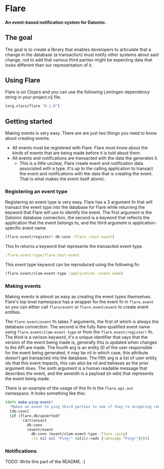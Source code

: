 # Flare
#### An event-based notification system for Datomic.

## The goal
The goal is to create a library that enables developers to articulate that a
change in the database (a transaction) must notify other systems about said
change, not to add that various third parties might be expecting data that
looks different than our representation of it.

## Using Flare
Flare is on Clojars and you can use the following Leiningen dependency string
in your project.clj file.

```clojure
[org.vlacs/flare "0.1.0"]
```

## Getting started
Making events is very easy. There are are just two things you need to know about
creating events.
* All events must be registered with Flare. Flare must know about the kinds of
events that are being made before it is told about them.
* All events and notifications are transacted with the data the generates it.
    * This is a little unclear, Flare create event and notification data
    associated with a type. It's up to the calling application to transact the
    event and notifications with the data that is creating the event. That is
    what makes the event itself atomic.

### Registering an event type
Registering an event type is very easy. Flare has a 3 argument fn that will
transact the event type into the database for Flare while returning the keyword
that Flare will use to identify the event. The first argument is the Datomic
database connection, the second is a keyword that reflects the application that
the event belongs to, and the third argument is application-specific event name.

```clojure
(flare.event/register! db-conn :flare :test-event)
```

This fn returns a keyword that represents the transacted event-type.

```clojure
:flare.event-type/flare.test-event
```

This event type keyword can be reproduced using the following fn:

```clojure
(flare.event/slam-event-type :application :event-name)
```

### Making events
Making events is almost as easy as creating the event types themselves. Flare's
top level namespace has a wrapper for the event fn in ```flare.event``` so you
can either call ```flare/event``` or ```flare.event/event``` to create event
entities.

The ```flare.event/event``` fn takes 7 arguments, the first of which is always
the database connection. The second is the fully flare-qualified event name
using ```flare.event/slam-event-type``` or from the ```flare.event/register!```
fn. The third is a verison keyword, it's a unique identifier that says that the
version of the event being made is, generally this is updated when changes to
the API are made. The fourth arg is an entity ID of the user responsible for the
event being generated, it may be nil in which case, this attribute doesn't get
transacted into the database. The fifth arg is a list of user entity ids that
this event impacts, this can also be nil and behaves as the prior argument does.
The sixth argument is a human readable message that describes the event, and the
seventh is a payload (in edn) that represents the event being made.

There is an example of the usage of this fn in the ```flare.api.out```
namespace. It looks something like this:

```clojure
(defn make-ping-event!
  "Makes an event to ping third parties to see if they're accepting requests."
  [db-conn]
  (if (flare.db/upserted?
        (d/transact
          db-conn
          (event/event
            db-conn (event/slam-event-type :flare :ping)
            :v1 nil nil "Ping!" (util/->edn {:message "Ping!"}))))
```

### Notifications

TODO: Write this part of the README. :)
